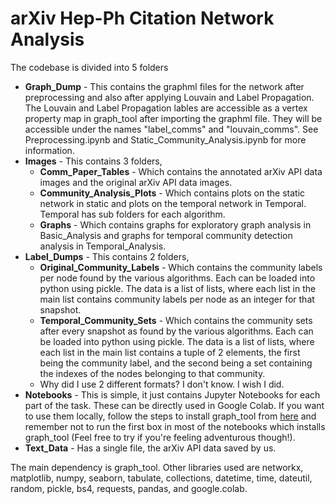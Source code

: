 # arXiv Hep-Ph Citation Network Analysis
The codebase is divided into 5 folders
- **Graph_Dump** - This contains the graphml files for the network after preprocessing and also after applying Louvain and Label Propagation. The Louvain and Label Propagation lables are accessible as a vertex property map in graph_tool after importing the graphml file. They will be accessible under the names "label_comms" and "louvain_comms". See Preprocessing.ipynb and Static_Community_Analysis.ipynb for more information.
- **Images** - This contains 3 folders,
    - **Comm_Paper_Tables** - Which contains the annotated arXiv API data images and the original arXiv API data images.
    - **Community_Analysis_Plots** - Which contains plots on the static network in static and plots on the temporal network in Temporal. Temporal has sub folders for each algorithm.
    - **Graphs** - Which contains graphs for exploratory graph analysis in Basic_Analysis and graphs for temporal community detection analysis in Temporal_Analysis.
- **Label_Dumps** - This contains 2 folders,
    - **Original_Community_Labels** - Which contains the community labels per node found by the various algorithms. Each can be loaded into python using pickle. The data is a list of lists, where each list in the main list contains community labels per node as an integer for that snapshot.
    - **Temporal_Community_Sets** - Which contains the community sets after every snapshot as found by the various algorithms. Each can be loaded into python using pickle. The data is a list of lists, where each list in the main list contains a tuple of 2 elements, the first being the community label, and the second being a set containing the indexes of the nodes belonging to that community.
    - Why did I use 2 different formats? I don't know. I wish I did.
- **Notebooks** - This is simple, it just contains Jupyter Notebooks for each part of the task. These can be directly used in Google Colab. If you want to use them locally, follow the steps to install graph_tool from [here](https://graph-tool.skewed.de/static/doc/index.html) and remember not to run the first box in most of the notebooks which installs graph_tool (Feel free to try if you're feeling adventurous though!).
- **Text_Data** - Has a single file, the arXiv API data saved by us.

The main dependency is graph_tool. Other libraries used are networkx, matplotlib, numpy, seaborn, tabulate, collections, datetime, time, dateutil, random, pickle, bs4, requests, pandas, and google.colab.